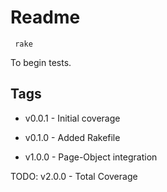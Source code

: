 # Readme

```
 rake
```

To begin tests.

## Tags
* v0.0.1 - Initial coverage

* v0.1.0 - Added Rakefile

* v1.0.0 - Page-Object integration


TODO: v2.0.0 - Total Coverage